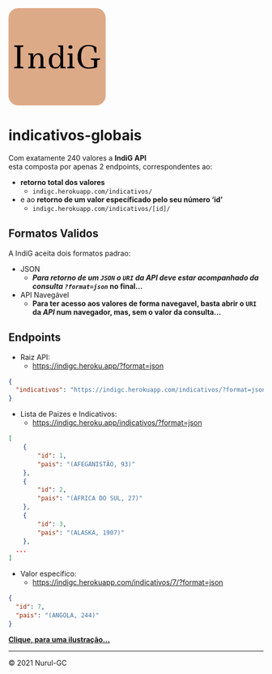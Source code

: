 ![indig-icon](img/favicons/favicon-192x192.png)

# indicativos-globais

Com exatamente 240 valores a **IndiG API** \
esta composta por apenas 2 endpoints, correspondentes ao:

- **retorno total dos valores** 
  - `indigc.herokuapp.com/indicativos/`
- e ao **retorno de um valor específicado pelo seu número ‘id’** 
  - `indigc.herokuapp.com/indicativos/[id]/`
  
## Formatos Validos

A IndiG aceita dois formatos padrao:

- JSON
  - **_Para retorno de um `JSON` o `URI` da _API_ deve estar acompanhado da consulta `?format=json`_ no final...**
- API Navegável
  - **Para ter acesso aos valores de forma navegavel, basta abrir o `URI` da _API_ num navegador, mas, sem o valor da consulta...**

## Endpoints

- Raiz API: 
  - <https://indigc.heroku.app/?format=json>
```json
{
  "indicativos": "https://indigc.herokuapp.com/indicativos/?format=json"
}
```

- Lista de Paizes e Indicativos: 
  - <https://indigc.heroku.app/indicativos/?format=json>
```json
[
    {
        "id": 1,
        "pais": "(AFEGANISTÃO, 93)"
    },
    {
        "id": 2,
        "pais": "(ÁFRICA DO SUL, 27)"
    },
    {
        "id": 3,
        "pais": "(ALASKA, 1907)"
    }, 
  ...
]
```

- Valor especifico: 
  - <https://indigc.herokuapp.com/indicativos/7/?format=json>
```json
{
  "id": 7,
  "pais": "(ANGOLA, 244)"
}
```

[**Clique, para uma ilustração...**](https://nurul-gc.github.io/indicativos-globais)

---

&copy; 2021 Nurul-GC
